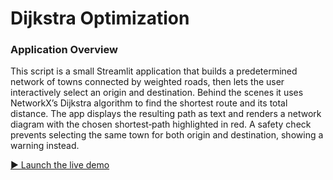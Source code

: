 # Dijkstra Optimization

### Application Overview

This script is a small Streamlit application that builds a predetermined network of towns connected by weighted roads, then lets the user interactively select an origin and destination. Behind the scenes it uses NetworkX’s Dijkstra algorithm to find the shortest route and its total distance. The app displays the resulting path as text and renders a network diagram with the chosen shortest‐path highlighted in red. A safety check prevents selecting the same town for both origin and destination, showing a warning instead.

[▶️ Launch the live demo](https://fz6prwwyqwqeiaiypqupe8.streamlit.app/)


